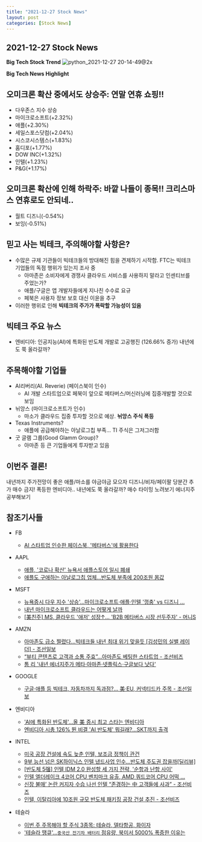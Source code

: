 ```yaml
---
title: "2021-12-27 Stock News"
layout: post
categories: [Stock News]
---
```


## 2021-12-27 Stock News


**Big Tech Stock Trend** 
![python_2021-12-27 20-14-49@2x](https://user-images.githubusercontent.com/96516502/147527377-a1ee0e64-cb89-40e5-b826-36cd5f57385b.jpg)


**Big Tech News Highlight**
## 오미크론 확산 중에서도 상승주: 연말 연휴 쇼핑!!
- 다우존스 지수 상승 
- 마이크로소프트(+2.32%) 
- 애플(+2.30%) 
- 세일스포스닷컴(+2.04%) 
- 시스코시스템스(+1.83%) 
- 홈디포(+1.77%) 
- DOW INC(+1.32%) 
- 인텔(+1.23%) 
- P&G(+1.17%) 

## 오미크론 확산에 인해 하락주: 바깥 나들이 종목!! 크리스마스 연휴로도 안되네..
- 월트 디즈니(-0.54%)
- 보잉(-0.51%) 

## 믿고 사는 빅테크, 주의해야할 사항은?
- 수많은 규제 기관들이 빅테크들의 방대해진 힘을 견제하기 시작함. FTC는 빅테크 기업들의 독점 행위가 있는지 조사 중
  - 아마존은 소비자에게 경쟁사 클라우드 서비스를 사용하지 말라고 인센티브를 주었는가?
  - 애플/구글은 앱 개발자들에게 지나친 수수료 요규
  - 페북은 사용자 정보 보호 대신 이윤을 추구
- 이러한 행위로 인해 **빅테크의 주가가 폭락할 가능성이 있음**

## 빅테크 주요 뉴스
- 엔비디아: 인공지능(AI)에 특화된 반도체 개발로 고공행진 (126.66% 증가) 내년에도 쭉 올라갈까?

## 주목해야할 기업들
- AI리버리(AI. Reverie) (페이스북이 인수)
  - AI 개발 스타트업으로 페북이 앞으로 메타버스/머신러닝에 집중개발할 것으로 보임
- 뉘앙스 (마이크로소프트가 인수)
  - 마소가 클라우드 집중 투자할 것으로 예상. **뉘앙스 주식 폭등**
- Texas Instruments?
  - 애플에 공급해야하는 아날로그칩 부족... TI 주식은 그저그러함
- 굿 글램 그룹(Good Glamm Group)?
  - 아마존 등 큰 기업들에게 투자받고 있음

## 이번주 결론!
내년까지 주가전망이 좋은 애플/마소를 야금야금 모으자
디즈니/비자/페이팔 당분간 추가 매수 금지!
폭등한 엔비디아.. 내년에도 쭉 올라갈까? 매수 타이밍 노려보기
에너지주 공부해보기

## 참조기사들

- FB
  - [AI 스타트업 인수한 페이스북, '메타버스'에 활용한다](https://zdnet.co.kr/view/?no=20211227092834)

- AAPL
  - [애플, '코로나 확산' 뉴욕서 애플스토어 일시 폐쇄](https://news.sbs.co.kr/news/endPage.do?news_id=N1006584350)
  - [애플도 구애하는 아날로그칩 업체…반도체 부족에 200조원 몸값](https://www.hankyung.com/international/article/202112276971Y)

- MSFT
  - [뉴욕증시 다우 지수 '상승'...마이크로소프트·애플·인텔 '껑충' vs 디즈니 ...](https://www.choicenews.co.kr/news/articleView.html?idxno=87578)  
  - [내년 마이크로소프트 클라우드는 어떻게 날까](https://zdnet.co.kr/view/?no=20211224151202)
  - [[美친주] MS, 클라우드 '애저' 성장↑… 'B2B 메타버스 시장 선두주자' - 머니S](https://moneys.mt.co.kr/news/mwView.php?no=2021122717038082701)

- AMZN
  - [아마존도 급소 찔렸다...빅테크들 내년 최대 위기 맞을듯 [김성민의 실밸 레이더] - 조선일보](https://www.chosun.com/economy/tech_it/2021/12/23/VVR3BUSLDZFCHO7AVFVF2JHPDE/)
  - [“뷰티 콘텐츠로 고객과 소통 주효”…아마존도 베팅한 스타트업 - 조선비즈](https://biz.chosun.com/international/global_people/2021/12/28/NFNPL7Y6KZGGPBEGHGT4TG76JM/)
  - [톰 리 '내년 에너지주가 메타·아마존·넷플릭스·구글보다 낫다'](https://news.g-enews.com/view.php?ud=202112280115125455be84d87674_1&md=20211228052201_S)

- GOOGLE
  - [구글·애플 등 빅테크, 자동차까지 독과점?... 美·EU, 커넥티드카 주목 - 조선일보](https://www.chosun.com/international/us/2021/12/27/A5SCI2P2MJDNJPCPRTABPQSFUU/)

- 엔비디아
  - ['AI에 특화된 반도체'…올 美 증시 최고 스타는 엔비디아](https://www.hankyung.com/finance/article/2021122646721)
  - [엔비디아 시총 126% 뛴 비결 'AI 반도체' 뭐길래?…SKT까지 출격](https://www.sisaon.co.kr/news/articleView.html%3Fidxno%3D134843)

- INTEL
  - [미국 공장 건설에 속도 늦춘 인텔, 보조금 정책이 관건](https://byline.network/2021/12/27-172/)
  - [9부 능선 넘은 SK하이닉스 인텔 낸드사업 인수…반도체 주도권 잡을까[딜리뷰]](https://www.hankyung.com/economy/article/202112242286i)
  - [[반도체 5强] 인텔 IDM 2.0 완성할 세 가지 전략, '순항과 난항 사이'](https://www.hellot.net/news/article.html%3Fno%3D64562)
  - [인텔 엘더레이크 4코어 CPU 벤치마크 유출, AMD 쿼드코어 CPU 어떡 ...](https://kbench.com/%3Fq%3Dnode/228466)
  - [신장 불매’ 논란 커지자 수습 나선 인텔 “존경하는 中 고객들에 사과” - 조선비즈](https://biz.chosun.com/international/international_economy/2021/12/23/FOOBGMZ5W5CM3I3YYW7WRQSPYI/)
  - [인텔, 이탈리아에 10조원 규모 반도체 패키징 공장 건설 추진 - 조선비즈](https://biz.chosun.com/international/international_economy/2021/12/24/3JEAUDNN2FHRPKRTL2WTXWNDGI/)
 
- 테슬라
  - [이번 주 주목해야 할 주식 3종목: 테슬라, 델타항공, 화이자](https://kr.investing.com/analysis/article-200438511)
  - ['테슬라 땡큐'…`중국산 전기차 배터리` 점유량, 북미서 5000% 폭증한 이유는](https://www.mk.co.kr/news/world/view/2021/12/1208563/)

